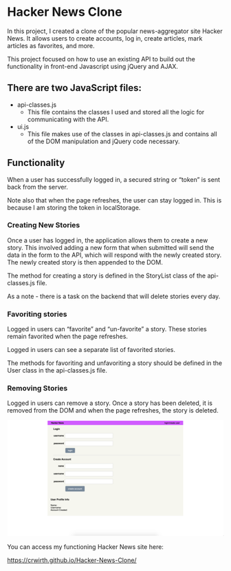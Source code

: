 # Hacker News Clone

In this project, I created a clone of the popular news-aggregator site Hacker News. It allows users to create accounts, log in, create articles, mark articles as favorites, and more.

This project focused on how to use an existing API to build out the functionality in front-end Javascript using jQuery and AJAX.

## There are two JavaScript files:
- api-classes.js
  - This file contains the classes I used and stored all the logic for communicating with the API.
- ui.js
   - This file makes use of the classes in api-classes.js and contains all of the DOM manipulation and jQuery code necessary.

## Functionality 
When a user has successfully logged in, a secured string or “token” is sent back from the server. 

Note also that when the page refreshes, the user can stay logged in. This is because I am storing the token in localStorage.

### Creating New Stories

Once a user has logged in, the application allows them to create a new story. This involved adding a new form that when submitted will send the data in the form to the API, which will respond with the newly created story. The newly created story is then appended to the DOM.

The method for creating a story is defined in the StoryList class of the api-classes.js file.

As a note - there is a task on the backend that will delete stories every day.

### Favoriting stories

Logged in users can “favorite” and “un-favorite” a story. These stories remain favorited when the page refreshes.

Logged in users can see a separate list of favorited stories.

The methods for favoriting and unfavoriting a story should be defined in the User class in the api-classes.js file.

### Removing Stories

Logged in users can remove a story. Once a story has been deleted, it is removed from the DOM and when the page refreshes, the story is deleted.

![Image of Application](https://github.com/crwirth/Hacker-News-Clone/blob/master/Screen%20Shot%202020-02-10%20at%2011.52.42%20AM.png)

You can access my functioning Hacker News site here:

https://crwirth.github.io/Hacker-News-Clone/





